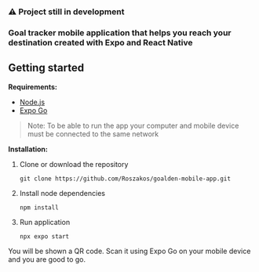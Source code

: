 ### :warning: Project still in development
### Goal tracker mobile application that helps you reach your destination created with Expo and React Native



## Getting started

**Requirements:**
- [Node.js](https://nodejs.org/en)
- [Expo Go](https://expo.dev/go)
> Note: To be able to run the app your computer and mobile device must be connected to the same network

**Installation:**
1. Clone or download the repository
   
   `git clone https://github.com/Roszakos/goalden-mobile-app.git`
3. Install node dependencies
   
   `npm install`
5. Run application
   
   `npx expo start`
   
You will be shown a QR code. Scan it using Expo Go on your mobile device and you are good to go.
